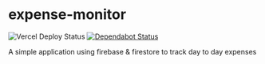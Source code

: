 # expense-monitor
![Vercel Deploy Status](https://therealsujitk-vercel-badge.vercel.app/?app=expense-monitor)
[![Dependabot Status](https://api.dependabot.com/badges/status?host=github&repo=humble-barnacle001/expense-monitor&identifier=345634601)](https://dependabot.com)

A simple application using firebase & firestore to track day to day expenses
